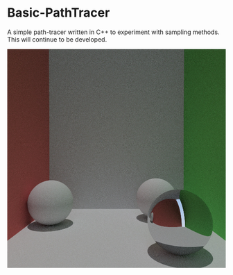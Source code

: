 # Basic-PathTracer
A simple path-tracer written in C++ to experiment with sampling methods. This will continue to be developed.


![Path tracer output example](result_1000_x_1000.jpg)
